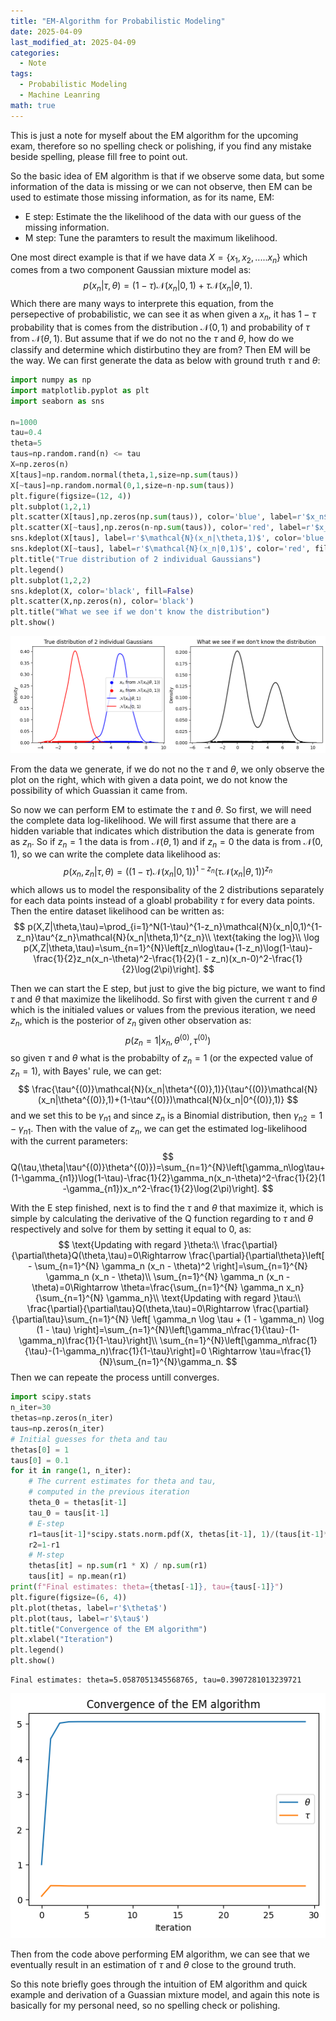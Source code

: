 ```yaml
---
title: "EM-Algorithm for Probabilistic Modeling"
date: 2025-04-09
last_modified_at: 2025-04-09
categories:
  - Note
tags:
  - Probabilistic Modeling
  - Machine Leanring
math: true
---
```

This is just a note for myself about the EM algorithm for the upcoming exam, therefore so no spelling check or polishing, if you find any mistake beside spelling, please fill free to point out.

So the basic idea of EM algorithm is that if we observe some data, but some information of the data is missing or we can not observe, then EM can be used to estimate those missing information, as for its name, EM:
- E step: Estimate the the likelihood of the data with our guess of the missing information.
- M step: Tune the paramters to result the maximum likelihood.


One most direct example is that if we have data $X=\{x_1,x_2,.....x_n\}$ which comes from a two component Gaussian mixture model as:
$$
p(x_n|\tau,\theta)=(1-\tau)\mathcal{N}(x_n|0,1)+\tau\mathcal{N}(x_n|\theta,1).
$$
Which there are many ways to interprete this equation, from the persepective of probabilistic, we can see it as when given a $x_n$, it has $1-\tau$ probability that is comes from the distribution $\mathcal{N}(0,1)$ and probability of $\tau$ from $\mathcal{N}(\theta,1)$. But assume that if we do not no the $\tau$ and $\theta$, how do we classify and determine which distirbutino they are from? Then EM will be the way. We can first generate the data as below with ground truth $\tau$ and $\theta$:


```python
import numpy as np
import matplotlib.pyplot as plt
import seaborn as sns

n=1000
tau=0.4
theta=5
taus=np.random.rand(n) <= tau 
X=np.zeros(n)
X[taus]=np.random.normal(theta,1,size=np.sum(taus))
X[~taus]=np.random.normal(0,1,size=n-np.sum(taus))
plt.figure(figsize=(12, 4))
plt.subplot(1,2,1)
plt.scatter(X[taus],np.zeros(np.sum(taus)), color='blue', label=r'$x_n$ from $\mathcal{N}(x_n|\theta,1)$)')
plt.scatter(X[~taus],np.zeros(n-np.sum(taus)), color='red', label=r'$x_n$ from $\mathcal{N}(x_n|0,1)$)')
sns.kdeplot(X[taus], label=r'$\mathcal{N}(x_n|\theta,1)$', color='blue', fill=False)
sns.kdeplot(X[~taus], label=r'$\mathcal{N}(x_n|0,1)$', color='red', fill=False)
plt.title("True distribution of 2 individual Gaussians")
plt.legend()
plt.subplot(1,2,2)
sns.kdeplot(X, color='black', fill=False)
plt.scatter(X,np.zeros(n), color='black')
plt.title("What we see if we don't know the distribution")
plt.show()

```


    
![Visualization](/assets/images/EM_files/EM_3_0.png)
    




From the data we generate, if we do not no the $\tau$ and $\theta$, we only observe the plot on the right, which with given a data point, we do not know the possibility of which Guassian it came from. 

So now we can perform EM to estimate the $\tau$ and $\theta$. So first, we will need the complete data log-likelihood. We will first assume that there are a hidden variable that indicates which distribution the data is generate from as $z_n$. So if $z_n=1$ the data is from $\mathcal{N}(\theta,1)$ and if $z_n=0$ the data is from $\mathcal{N}(0,1)$, so we can write the complete data likelihood as:
$$
p(x_n,z_n|\tau,\theta)=\left((1-\tau)\mathcal{N}(x_n|0,1)\right)^{1-z_n}\left(\tau\mathcal{N}(x_n|\theta,1)\right)^{z_n}
$$
which allows us to model the responsibality of the 2 distributions separately for each data points instead of a gloabl probability $\tau$ for every data points. Then the entire dataset likelihood can be written as:
$$
p(X,Z|\theta,\tau)=\prod_{i=1}^N(1-\tau)^{1-z_n}\mathcal{N}(x_n|0,1)^{1-z_n}\tau^{z_n}\mathcal{N}(x_n|\theta,1)^{z_n}\\
\text{taking the log}\\
\log p(X,Z|\theta,\tau)=\sum_{n=1}^{N}\left[z_n\log\tau+(1-z_n)\log(1-\tau)-\frac{1}{2}z_n(x_n-\theta)^2-\frac{1}{2}(1 - z_n)(x_n-0)^2-\frac{1}{2}\log(2\pi)\right].
$$

Then we can start the E step, but just to give the big picture, we want to find $\tau$ and $\theta$ that maximize the likelihodd. So first with given the current $\tau$ and $\theta$ which is the initialed values or values from the previous iteration, we need $z_n$, which is the posterior of $z_n$ given other observation as:
$$
p(z_n=1|x_n,\theta^{(0)},\tau^{(0)})
$$
so given $\tau$ and $\theta$ what is the probabilty of $z_n=1$ (or the expected value of $z_n=1$), with Bayes' rule, we can get:
$$
\frac{\tau^{(0)}\mathcal{N}(x_n|\theta^{(0)},1)}{\tau^{(0)}\mathcal{N}(x_n|\theta^{(0)},1)+(1-\tau^{(0)})\mathcal{N}(x_n|0^{(0)},1)}
$$
and we set this to be $\gamma_{n1}$ and since $z_n$ is a Binomial distribution, then $\gamma_{n2}=1-\gamma_{n1}$. Then with the value of $z_n$, we can get the estimated log-likelihood with the current parameters:
$$
Q(\tau,\theta|\tau^{(0)}\theta^{(0)})=\sum_{n=1}^{N}\left[\gamma_n\log\tau+(1-\gamma_{n1})\log(1-\tau)-\frac{1}{2}\gamma_n(x_n-\theta)^2-\frac{1}{2}(1 -\gamma_{n1})x_n^2-\frac{1}{2}\log(2\pi)\right].
$$

With the E step finished, next is to find the $\tau$ and $\theta$ that maximize it, which is simple by calculating the derivative of the Q function regarding to $\tau$ and $\theta$ respectively and solve for them by setting it equal to 0, as:
$$
\text{Updating with regard }\theta:\\
\frac{\partial}{\partial\theta}Q(\theta,\tau)=0\Rightarrow \frac{\partial}{\partial\theta}\left[ - \sum_{n=1}^{N} \gamma_n (x_n - \theta)^2 \right]=\sum_{n=1}^{N} \gamma_n (x_n - \theta)\\
\sum_{n=1}^{N} \gamma_n (x_n - \theta)=0\Rightarrow \theta=\frac{\sum_{n=1}^{N} \gamma_n x_n}{\sum_{n=1}^{N} \gamma_n}\\
\text{Updating with regard }\tau:\\
\frac{\partial}{\partial\tau}Q(\theta,\tau)=0\Rightarrow \frac{\partial}{\partial\tau}\sum_{n=1}^{N} \left[ \gamma_n \log \tau + (1 - \gamma_n) \log (1 - \tau) \right]=\sum_{n=1}^{N}\left[\gamma_n\frac{1}{\tau}-(1-\gamma_n)\frac{1}{1-\tau}\right]\\
\sum_{n=1}^{N}\left[\gamma_n\frac{1}{\tau}-(1-\gamma_n)\frac{1}{1-\tau}\right]=0 \Rightarrow \tau=\frac{1}{N}\sum_{n=1}^{N}\gamma_n.
$$
Then we can repeate the process untill converges.


```python
import scipy.stats
n_iter=30
thetas=np.zeros(n_iter)
taus=np.zeros(n_iter)
# Initial guesses for theta and tau
thetas[0] = 1
taus[0] = 0.1
for it in range(1, n_iter):
    # The current estimates for theta and tau,
    # computed in the previous iteration
    theta_0 = thetas[it-1]
    tau_0 = taus[it-1]
    # E-step
    r1=taus[it-1]*scipy.stats.norm.pdf(X, thetas[it-1], 1)/(taus[it-1]*scipy.stats.norm.pdf(X, thetas[it-1], 1)+(1-taus[it-1])*scipy.stats.norm.pdf(X, 0, 1))
    r2=1-r1
    # M-step
    thetas[it] = np.sum(r1 * X) / np.sum(r1)
    taus[it] = np.mean(r1)
print(f"Final estimates: theta={thetas[-1]}, tau={taus[-1]}")
plt.figure(figsize=(6, 4))
plt.plot(thetas, label=r'$\theta$')
plt.plot(taus, label=r'$\tau$')
plt.title("Convergence of the EM algorithm")
plt.xlabel("Iteration")
plt.legend()
plt.show()
```

    Final estimates: theta=5.0587051345568765, tau=0.3907281013239721
    
![Visualization](/assets/images/EM_files/EM_8_1.png)

Then from the code above performing EM algorithm, we can see that we eventually result in an estimation of $\tau$ and $\theta$ close to the ground truth. 

So this note briefly goes through the intuition of EM algorithm and quick example and derivation of a Guassian mixture model, and again this note is basically for my personal need, so no spelling check or polishing.
